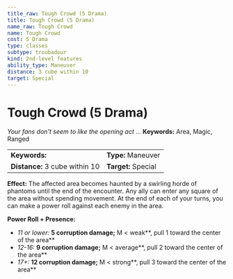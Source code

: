 ```yaml
---
title_raw: Tough Crowd (5 Drama)
title: Tough Crowd (5 Drama)
name_raw: Tough Crowd
name: Tough Crowd
cost: 5 Drama
type: classes
subtype: troubadour
kind: 2nd-level features
ability_type: Maneuver
distance: 3 cube within 10
target: Special
---
```


# Tough Crowd (5 Drama)

*Your fans don't seem to like the opening act ...* **Keywords:** Area, Magic, Ranged

|                                |                     |
| :----------------------------- | :------------------ |
| **Keywords:**                  | **Type:** Maneuver  |
| **Distance:** 3 cube within 10 | **Target:** Special |

**Effect:** The affected area becomes haunted by a swirling horde of phantoms until the end of the encounter. Any ally can enter any square of the area without spending movement. At the end of each of your turns, you can make a power roll against each enemy in the area.

**Power Roll + Presence:**

- *11 or lower:* **5 corruption damage;** M \< weak\*\*, pull 1 toward the center of the area\*\*
- *12-16:* **9 corruption damage;** M \< average\*\*, pull 2 toward the center of the area\*\*
- *17+:* **12 corruption damage;** M \< strong\*\*, pull 3 toward the center of the area\*\*
